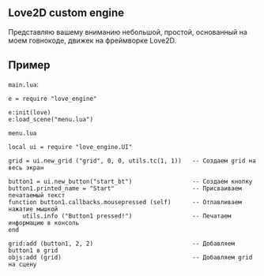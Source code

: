 ## Love2D custom engine

Представляю вашему вниманию небольшой, простой, основанный на моем говнокоде, движек на фреймворке Love2D.

## Пример

`main.lua`:
```
e = require "love_engine"

e:init(love)
e:load_scene("menu.lua")
```

`menu.lua`
```
local ui = require "love_engine.UI"

grid = ui.new_grid ("grid", 0, 0, utils.tc(1, 1))   -- Создаем grid на весь экран

button1 = ui.new_button("start_bt")                 -- Создаем кнопку
button1.printed_name = "Start"                      -- Присваиваем печатаемый текст
function button1.callbacks.mousepressed (self)      -- Отлавливаем нажатие мышкой
    utils.info ("Button1 pressed!")                 -- Печатаем информацию в консоль
end

grid:add (button1, 2, 2)                            -- Добавляем button1 в grid
objs:add (grid)                                     -- Добавляем grid на сцену
```
